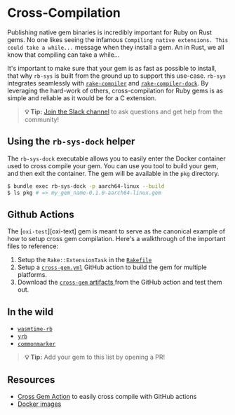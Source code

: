 # Cross-Compilation

Publishing native gem binaries is incredibly important for Ruby on Rust gems. No one likes seeing the infamous
`Compiling native extensions. This could take a while...` message when they install a gem. An in Rust, we all know that
compiling can take a while...

It's important to make sure that your gem is as fast as possible to install, that why `rb-sys` is built from the ground
up to support this use-case. `rb-sys` integrates seamlessly with [`rake-compiler`][rake-compiler] and
[`rake-compiler-dock`][rcd]. By leveraging the hard-work of others, cross-compilation for Ruby gems is as simple and
reliable as it would be for a C extension.

> **💡 Tip:** [Join the Slack channel][slack] to ask questions and get help from the community!

## Using the `rb-sys-dock` helper

The `rb-sys-dock` executable allows you to easily enter the Docker container used to cross compile your gem. You can use
you tool to build your gem, and then exit the container. The gem will be available in the `pkg` directory.

```bash
$ bundle exec rb-sys-dock -p aarch64-linux --build
$ ls pkg # => my_gem_name-0.1.0-aarch64-linux.gem
```

## Github Actions

The [`oxi-test`][oxi-text] gem is meant to serve as the canonical example of how to setup cross gem compilation. Here's
a walkthrough of the important files to reference:

1. Setup the `Rake::ExtensionTask` in the [`Rakefile`](https://github.com/oxidize-rb/oxi-test/blob/main/Rakefile)
2. Setup a [`cross-gem.yml`](https://github.com/oxidize-rb/oxi-test/blob/main/.github/workflows/cross-gem.yml) GitHub
   action to build the gem for multiple platforms.
3. Download the [`cross-gem` artifacts ](https://github.com/oxidize-rb/oxi-test/actions/runs/3348359067) from the GitHub
   action and test them out.

## In the wild

- [`wasmtime-rb`](https://github.com/bytecodealliance/wasmtime-rb)
- [`yrb`](https://github.com/y-crdt/yrb)
- [`commonmarker`](https://github.com/gjtorikian/commonmarker)

> **💡 Tip:** Add your gem to this list by opening a PR!

## Resources

- [Cross Gem Action](https://github.com/oxidize-rb/cross-gem-action) to easily cross compile with GitHub actions
- [Docker images](https://index.docker.io/u/rbsys)

[rake-compiler]: https://github.com/rake-compiler/rake-compiler
[rcd]: https://github.com/rake-compiler/rake-compiler-dock
[oxi-test]: htttps://github.com/oxidize-rb/oxi-test
[slack]: https://join.slack.com/t/oxidize-rb/shared_invite/zt-16zv5tqte-Vi7WfzxCesdo2TqF_RYBCw
